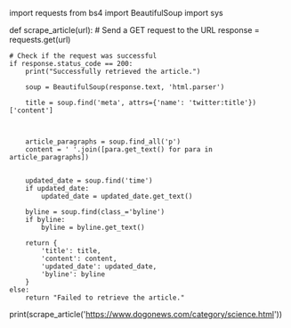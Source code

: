 import requests
from bs4 import BeautifulSoup
import sys

def scrape_article(url):
    # Send a GET request to the URL
    response = requests.get(url)
    
    # Check if the request was successful
    if response.status_code == 200:
        print("Successfully retrieved the article.")
        
        soup = BeautifulSoup(response.text, 'html.parser')
        
        title = soup.find('meta', attrs={'name': 'twitter:title'})['content']
        
        
        
        article_paragraphs = soup.find_all('p')
        content = ' '.join([para.get_text() for para in article_paragraphs])
        
        
        updated_date = soup.find('time')
        if updated_date:
            updated_date = updated_date.get_text()
        
        byline = soup.find(class_='byline')
        if byline:
            byline = byline.get_text()
        
        return {
            'title': title,
            'content': content,
            'updated_date': updated_date,
            'byline': byline
        }
    else:
        return "Failed to retrieve the article."



print(scrape_article('https://www.dogonews.com/category/science.html'))
